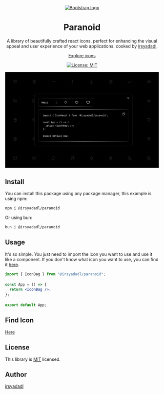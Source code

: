 <br/>
<br/>

<p align="center">
  <a href="https://irsyad.co/paranoid/">
    <img src="https://irsyad.co/icon.png" alt="Bootstrap logo" width="128" height="128">
  </a>
</p>
<h1 align="center">Paranoid</h1>

<div align="center">

A library of beautifully crafted react icons,
perfect for enhancing the visual appeal and user
experience of your web applications.
cooked by [irsyadadl](https://irsyad.co).

</div>

<p align="center">
  <a href="https://irsyad.co/paranoid">Explore icons</a>
</p>

<div align="center">

[![License: MIT](https://img.shields.io/badge/License-MIT-yellow.svg)](https://opensource.org/licenses/MIT)

</div>

[![@irsyadadl/paranoid](preview.jpg)]()

## Install

You can install this package using any package manager, this example is using npm:

```bash
npm i @irsyadadl/paranoid
```

Or using bun:

```bash
bun i @irsyadadl/paranoid
```

## Usage
It's so simple. You just need to import the icon you want to use and use it like a component. If you don't know what icon you want to use, you can find it [here](https://irsyad.co/paranoid).

```jsx
import { IconBag } from "@irsyadadl/paranoid";

const App = () => {
  return <IconBag />;
};

export default App;
```

## Find Icon

[Here](https://irsyad.co/paranoid)

## License

This library is [MIT](https://github.com/irsyadadl/paranoid/blob/master/LICENSE) licensed.

## Author

[irsyadadl](https://x.com/irsyadadl)
